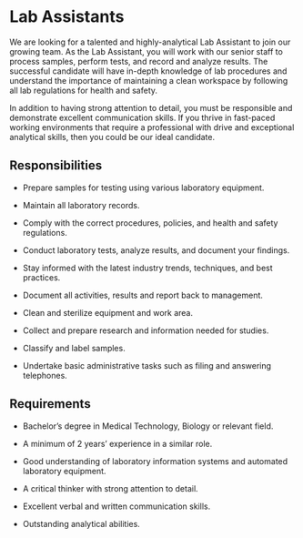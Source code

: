 # Lab Assistants

We are looking for a talented and highly-analytical Lab Assistant to join our growing team. As the Lab Assistant, you will work with our senior staff to process samples, perform tests, and record and analyze results. The successful candidate will have in-depth knowledge of lab procedures and understand the importance of maintaining a clean workspace by following all lab regulations for health and safety.

In addition to having strong attention to detail, you must be responsible and demonstrate excellent communication skills. If you thrive in fast-paced working environments that require a professional with drive and exceptional analytical skills, then you could be our ideal candidate.

## Responsibilities

* Prepare samples for testing using various laboratory equipment.

* Maintain all laboratory records.

* Comply with the correct procedures, policies, and health and safety regulations.

* Conduct laboratory tests, analyze results, and document your findings.

* Stay informed with the latest industry trends, techniques, and best practices.

* Document all activities, results and report back to management.

* Clean and sterilize equipment and work area.

* Collect and prepare research and information needed for studies.

* Classify and label samples.

* Undertake basic administrative tasks such as filing and answering telephones.

## Requirements

* Bachelor’s degree in Medical Technology, Biology or relevant field.

* A minimum of 2 years’ experience in a similar role.

* Good understanding of laboratory information systems and automated laboratory equipment.

* A critical thinker with strong attention to detail.

* Excellent verbal and written communication skills.

* Outstanding analytical abilities.

